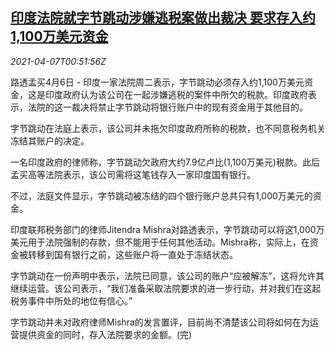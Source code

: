 <!--1617757263000-->
[印度法院就字节跳动涉嫌逃税案做出裁决 要求存入约1,100万美元资金](https://cn.reuters.com/article/india-court-bytedance-0407-idCNKBS2BU033)
------

<div><i>2021-04-07T00:51:56Z</i></div><p>路透孟买4月6日 - 印度一家法院周二表示，字节跳动必须存入约1,100万美元资金，这是印度政府认为该公司在一起涉嫌逃税的案件中所欠的税款。印度政府表示，法院的这一裁决将禁止字节跳动将银行账户中的现有资金用于其他目的。</p><p>字节跳动在法庭上表示，该公司并未拖欠印度政府所称的税款，也不同意税务机关冻结其账户的决定。</p><p>一名印度政府的律师称，字节跳动欠政府大约7.9亿卢比(1,100万美元)税款。此后孟买高等法院表示，该公司需将这笔钱存入一家印度国有银行。</p><p>不过，法庭文件显示，字节跳动被冻结的四个银行账户总共只有1,000万美元的资金。</p><p>印度联邦税务部门的律师Jitendra Mishra对路透表示，字节跳动可以将这1,000万美元用于法院强制的存款，但不能用于任何其他活动。Mishra称，实际上，在资金被转移到国有银行之前，这些账户将一直处于冻结状态。</p><p>字节跳动在一份声明中表示，法院已同意，该公司的账户“应被解冻”，这将允许其继续运营。该公司表示，“我们准备采取法院要求的进一步行动，并对我们在这起税务事件中所处的地位有信心。”</p><p>字节跳动并未对政府律师Mishra的发言置评，目前尚不清楚该公司将如何在为运营提供资金的同时，存入法院要求的金额。(完)</p>
